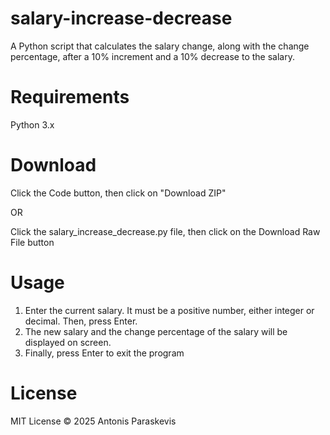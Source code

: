 # salary-increase-decrease
A Python script that calculates the salary change, along with the change percentage, after a 10% increment and a 10% decrease to the salary.

# Requirements
Python 3.x

# Download
Click the Code button, then click on "Download ZIP"

OR

Click the salary_increase_decrease.py file, then click on the Download Raw File button

# Usage
1. Enter the current salary. It must be a positive number, either integer or decimal. Then, press Enter.
2. The new salary and the change percentage of the salary will be displayed on screen.
3. Finally, press Enter to exit the program

# License
MIT License © 2025 Antonis Paraskevis
